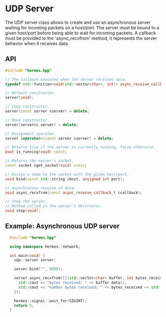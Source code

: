 # UDP Server

The UDP server class allows to create and use an asynchronous server waiting for incoming packets on a host/port.
The server must be bound to a given host/port before being able to wait for incoming packets. A callback must be
provided to the 'async_recvfrom' method, it represents the server behavior when it receives data.

## API

```cpp
#include "hermes.hpp"

// The callback executed when the server receives data.
typedef std::function<void(std::vector<char>, int)> async_receive_callback_t;

// Default constructor.
server(void);

// Copy constructor.
server(const server &server) = delete;

// Move constructor.
server(server&& server) = delete;

// Assignment operator.
server &operator=(const server &server) = delete;

// Returns true if the server is currently running, false otherwise.
bool is_running(void) const;

// Returns the server's socket.
const socket &get_socket(void) const;

// Assign a name to the socket with the given host/port.
void bind(const std::string &host, unsigned int port);

// Asynchronous receive of data.
void async_recvfrom(const async_receive_callback_t &callback);

// Stop the server.
// Method called in the server's destructor.
void stop(void);

```

## Example: Asynchronous UDP server

```cpp
  #include "hermes.hpp"

  using namespace hermes::network;

  int main(void) {
    udp::server server;

    server.bind("", 8080);

    server.async_recvfrom([](std::vector<char> buffer, int bytes_received) {
      std::cout << "bytes received: " << buffer.data();
      std::cout << "number bytes received: " << bytes_received << std::endl;
    });

    hermes::signal::wait_for(SIGINT);
    return 0;
  }
```
